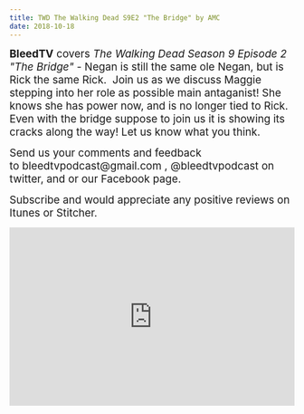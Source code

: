 ```yaml
---
title: TWD The Walking Dead S9E2 "The Bridge" by AMC
date: 2018-10-18
---
```


<p><span style="font-size:14pt;"><strong>BleedTV</strong> covers <em>The Walking Dead Season 9 Episode 2 "The Bridge"</em> - Negan is still the same ole Negan, but is Rick the same Rick.  Join us as we discuss Maggie stepping into her role as possible main antaganist! She knows she has power now, and is no longer tied to Rick.  Even with the bridge suppose to join us it is showing its cracks along the way! Let us know what you think.</span></p>
<p><span style="font-size:14pt;">Send us your comments and feedback to bleedtvpodcast@gmail.com , @bleedtvpodcast on twitter, and or our Facebook page. </span></p>
<p><span style="font-size:14pt;">Subscribe and would appreciate any positive reviews on Itunes or Stitcher.</span></p>

<iframe src="https://www.podbean.com/media/player/wh86d-9cb9ff?from=site&vjs=1&skin=1&fonts=Helvetica&auto=0&download=1" height="315" width="100%" frameborder="0" scrolling="no" data-name="pb-iframe-player"></iframe>
